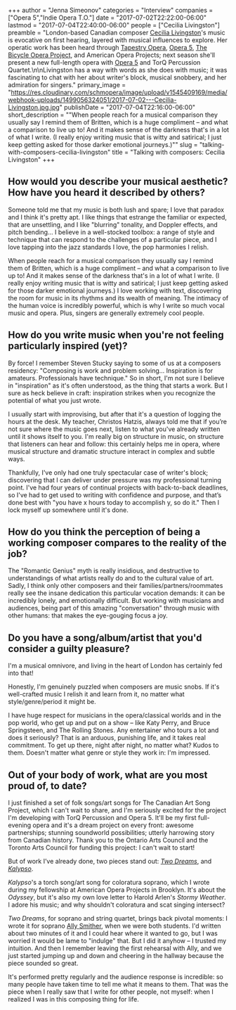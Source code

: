 +++
author = "Jenna Simeonov"
categories = "Interview"
companies = ["Opera 5","Indie Opera T.O."]
date = "2017-07-02T22:22:00-06:00"
lastmod = "2017-07-04T22:40:00-06:00"
people = ["Cecilia Livingston"]
preamble = "London-based Canadian composer [Cecilia Livingston](/scene/people/cecilia-livingston/)'s music is evocative on first hearing, layered with musical influences to explore. Her operatic work has been heard through [Tapestry Opera](/scene/companies/tapestry-opera/), [Opera 5](/scene/companies/opera-5/), [The Bicycle Opera Project](/scene/companies/the-bicycle-opera-project/), and American Opera Projects; next season she'll present a new full-length opera with [Opera 5](/scene/companies/opera-5/) and TorQ Percussion Quartet.\n\nLivingston has a way with words as she does with music; it was fascinating to chat with her about writer's block, musical snobbery, and her admiration for singers."
primary_image = "https://res.cloudinary.com/schmopera/image/upload/v1545409169/media/webhook-uploads/1499056324051/2017-07-02---Cecilia-Livingston.jpg.jpg"
publishDate = "2017-07-04T22:16:00-06:00"
short_description = "&quot;When people reach for a musical comparison they usually say I remind them of Britten, which is a huge compliment – and what a comparison to live up to! And it makes sense of the darkness that&#039;s in a lot of what I write. (I really enjoy writing music that is witty and satirical; I just keep getting asked for those darker emotional journeys.)&quot;"
slug = "talking-with-composers-cecilia-livingston"
title = "Talking with composers: Cecilia Livingston"
+++

## How would you describe your musical aesthetic? How have you heard it described by others?

Someone told me that my music is both lush and spare; I love that paradox and I think it's pretty apt. I like things that estrange the familiar or expected, that are unsettling, and I like "blurring" tonality, and Doppler effects, and pitch bending... I believe in a well-stocked toolbox: a range of style and technique that can respond to the challenges of a particular piece, and I love tapping into the jazz standards I love, the pop harmonies I relish.

When people reach for a musical comparison they usually say I remind them of Britten, which is a huge compliment – and what a comparison to live up to! And it makes sense of the darkness that's in a lot of what I write. (I really enjoy writing music that is witty and satirical; I just keep getting asked for those darker emotional journeys.) I love working with text, discovering the room for music in its rhythms and its wealth of meaning. The intimacy of the human voice is incredibly powerful, which is why I write so much vocal music and opera. Plus, singers are generally extremely cool people.

## How do you write music when you're not feeling particularly inspired (yet)?

By force! I remember Steven Stucky saying to some of us at a composers residency: "Composing is work and problem solving... Inspiration is for amateurs. Professionals have technique." So in short, I'm not sure I believe in "inspiration" as it's often understood, as the thing that starts a work. But I sure as heck believe in craft: inspiration strikes when you recognize the potential of what you just wrote.

I usually start with improvising, but after that it's a question of logging the hours at the desk. My teacher, Christos Hatzis, always told me that if you’re not sure where the music goes next, listen to what you've already written until it shows itself to you. I'm really big on structure in music, on structure that listeners can hear and follow: this certainly helps me in opera, where musical structure and dramatic structure interact in complex and subtle ways.

Thankfully, I've only had one truly spectacular case of writer's block; discovering that I can deliver under pressure was my professional turning point. I've had four years of continual projects with back-to-back deadlines, so I've had to get used to writing with confidence and purpose, and that’s done best with "you have x hours today to accomplish y, so do it." Then I lock myself up somewhere until it's done.

## How do you think the perception of being a working composer compares to the reality of the job?

The "Romantic Genius" myth is really insidious, and destructive to understandings of what artists really do and to the cultural value of art. Sadly, I think only other composers and their families/partners/roommates really see the insane dedication this particular vocation demands: it can be incredibly lonely, and emotionally difficult. But working with musicians and audiences, being part of this amazing "conversation" through music with other humans: that makes the eye-gouging focus a joy.

## Do you have a song/album/artist that you'd consider a guilty pleasure?

I'm a musical omnivore, and living in the heart of London has certainly fed into that!

Honestly, I'm genuinely puzzled when composers are music snobs. If it's well-crafted music I relish it and learn from it, no matter what style/genre/period it might be.

I have huge respect for musicians in the opera/classical worlds and in the pop world, who get up and put on a show – like Katy Perry, and Bruce Springsteen, and The Rolling Stones. Any entertainer who tours a lot and does it seriously? That is an arduous, punishing life, and it takes real commitment. To get up there, night after night, no matter what? Kudos to them. Doesn't matter what genre or style they work in: I'm impressed.

## Out of your body of work, what are you most proud of, to date?

I just finished a set of folk songs/art songs for The Canadian Art Song Project, which I can't wait to share, and I'm seriously excited for the project I'm developing with TorQ Percussion and Opera 5. It'll be my first full-evening opera and it's a dream project on every front: awesome partnerships; stunning soundworld possibilities; utterly harrowing story from Canadian history. Thank you to the Ontario Arts Council and the Toronto Arts Council for funding this project: I can't wait to start!

But of work I’ve already done, two pieces stand out: [*Two Dreams*](https://soundcloud.com/cecilia_livingston/two-dreams-2013-for-soprano), and [*Kalypso*](https://soundcloud.com/cecilia_livingston/kalypso).

*Kalypso*'s a torch song/art song for coloratura soprano, which I wrote during my fellowship at American Opera Projects in Brooklyn. It's about the *Odyssey*, but it's also my own love letter to Harold Arlen's *Stormy Weather*. I adore his music; and why shouldn't coloratura and scat singing intersect?

*Two Dreams*, for soprano and string quartet, brings back pivotal moments: I wrote it for soprano [Ally Smither](/scene/people/alexandra-smither/), when we were both students. I'd written about two minutes of it and I could hear where it wanted to go, but I was worried it would be lame to "indulge" that. But I did it anyhow – I trusted my intuition. And then I remember leaving the first rehearsal with Ally, and we just started jumping up and down and cheering in the hallway because the piece sounded so great.

It's performed pretty regularly and the audience response is incredible: so many people have taken time to tell me what it means to them. That was the piece when I really saw that I write for other people, not myself: when I realized I was in this composing thing for life.
